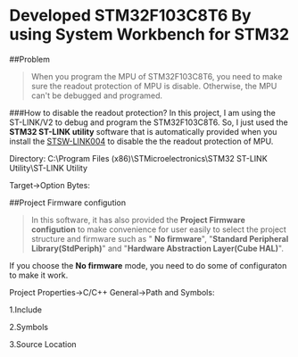# Developed STM32F103C8T6 By using System Workbench for STM32

##Problem 

>When you program the MPU of STM32F103C8T6, you need to make sure the readout protection of MPU is disable. Otherwise, the MPU can't be  debugged and programed. 

###How to disable the readout protection?
In this project, I am using the ST-LINK/V2 to debug and program the STM32F103C8T6. So, I just used the **STM32 ST-LINK utility** software that is automatically provided when you install the [STSW-LINK004](http://www.st.com/content/st_com/en/products/embedded-software/development-tool-software/stsw-link004.html) to disable the the readout protection of MPU.

Directory: C:\Program Files (x86)\STMicroelectronics\STM32 ST-LINK Utility\ST-LINK Utility

Target->Option Bytes:

##Project Firmware configution

>In this software, it has also provided the **Project Firmware configution** to make convenience for user easily to select the project structure and firmware such as " **No firmware**", "**Standard Peripheral Library(StdPeriph)**" and "**Hardware Abstraction Layer(Cube HAL)**".  

If you choose the **No firmware** mode, you need to do some of configuraton to make it work.

Project Properties->C/C++ General->Path and Symbols:

1.Include

2.Symbols

3.Source Location

